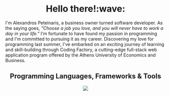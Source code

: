 <h1 align="center">Hello there!:wave:</h1>

I'm Alexandros Peteinaris, a business owner turned software developer. As the saying goes, *"Choose a job you love, and you will never have to work a day in your life."* I'm fortunate to have found my passion in programming and I'm committed to pursuing it as my career. Discovering my love for programming last summer, I've embarked on an exciting journey of learning and skill-building through Coding Factory, a cutting-edge full-stack web application program offered by the Athens University of Economics and Business. 
<br>
<h2 align=center>Programming Languages, Frameworks & Tools</h2>

<!-- <p align=center>
  <img height=40 src="https://cdn.jsdelivr.net/gh/devicons/devicon/icons/java/java-original-wordmark.svg" />
  <img height=40 src="https://user-images.githubusercontent.com/110426010/232903299-ba07b280-d9d5-4d57-a717-926c71d38ef0.png" />
  <img height=40 src="https://www.vectorlogo.zone/logos/hibernate/hibernate-icon.svg" />&nbsp; &nbsp; &nbsp; 
  <img height=40 src="https://cdn.jsdelivr.net/gh/devicons/devicon/icons/javascript/javascript-original.svg" />&nbsp;&nbsp;&nbsp;&nbsp; &nbsp; 
  <img height=40 src="https://cdn.jsdelivr.net/gh/devicons/devicon/icons/html5/html5-original.svg" />&nbsp;&nbsp;&nbsp;&nbsp;
  <img height=40 src="https://cdn.jsdelivr.net/gh/devicons/devicon/icons/css3/css3-original.svg" />&nbsp;&nbsp;&nbsp;&nbsp;
  <img height=40 src="https://cdn.jsdelivr.net/gh/devicons/devicon/icons/mysql/mysql-original-wordmark.svg" />&nbsp;&nbsp;&nbsp;&nbsp; &nbsp; 
  <img height=40 src="https://cdn.jsdelivr.net/gh/devicons/devicon/icons/git/git-original.svg" />&nbsp;&nbsp;&nbsp;&nbsp; &nbsp; 
  <img height=40 src="https://www.vectorlogo.zone/logos/getpostman/getpostman-icon.svg" />&nbsp;&nbsp;&nbsp;&nbsp;
<!--   <img height=40 src="https://user-images.githubusercontent.com/110426010/233459250-69fa99e3-15a0-47dd-b745-b47ff2f76fbe.svg" />&nbsp;&nbsp;&nbsp;
  <img height=40 src="https://user-images.githubusercontent.com/110426010/233459289-3c66730f-f3a6-48b1-8666-b0f0937a37d9.svg" />&nbsp;&nbsp;&nbsp;&nbsp; &nbsp; -->
  


  
  
</p>

<!-- [![My Skills](https://skillicons.dev/icons?i=java,spring,hibernate,maven,gradle,js,html,css,mysql,git,postman)](https://skillicons.dev) -->
<p align="center">
  <a href="https://skillicons.dev">
    <img src="https://skillicons.dev/icons?i=java,spring,hibernate,maven,gradle,cs,dotnet,js,ts,nodejs,mongodb,html,css,bootstrap,postgres,mysql,git,gitlab,postman,docker" />
  </a>
</p>



<!-- [![Anurag's GitHub stats](https://github-readme-stats.vercel.app/api?username=AlexPeti)](https://github.com/anuraghazra/github-readme-stats) -->




          

      
          

<!---
AlexPeti/AlexPeti is a ✨ special ✨ repository because its `README.md` (this file) appears on your GitHub profile.
You can click the Preview link to take a look at your changes.
--->
